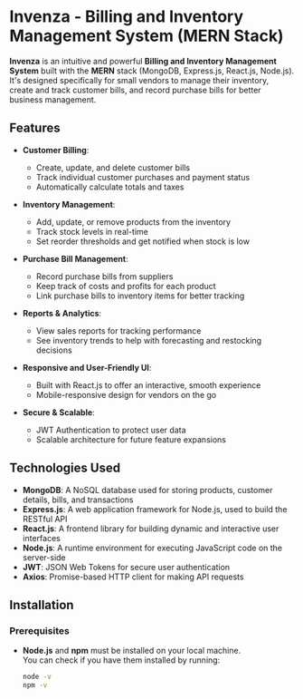 # Invenza - Billing and Inventory Management System (MERN Stack)

**Invenza** is an intuitive and powerful **Billing and Inventory Management System** built with the **MERN** stack (MongoDB, Express.js, React.js, Node.js). It's designed specifically for small vendors to manage their inventory, create and track customer bills, and record purchase bills for better business management.

## Features

- **Customer Billing**:  
   - Create, update, and delete customer bills  
   - Track individual customer purchases and payment status  
   - Automatically calculate totals and taxes  
   
- **Inventory Management**:  
   - Add, update, or remove products from the inventory  
   - Track stock levels in real-time  
   - Set reorder thresholds and get notified when stock is low  
   
- **Purchase Bill Management**:  
   - Record purchase bills from suppliers  
   - Keep track of costs and profits for each product  
   - Link purchase bills to inventory items for better tracking  
   
- **Reports & Analytics**:  
   - View sales reports for tracking performance  
   - See inventory trends to help with forecasting and restocking decisions  
   
- **Responsive and User-Friendly UI**:  
   - Built with React.js to offer an interactive, smooth experience  
   - Mobile-responsive design for vendors on the go

- **Secure & Scalable**:  
   - JWT Authentication to protect user data  
   - Scalable architecture for future feature expansions  
   
## Technologies Used

- **MongoDB**: A NoSQL database used for storing products, customer details, bills, and transactions  
- **Express.js**: A web application framework for Node.js, used to build the RESTful API  
- **React.js**: A frontend library for building dynamic and interactive user interfaces  
- **Node.js**: A runtime environment for executing JavaScript code on the server-side  
- **JWT**: JSON Web Tokens for secure user authentication  
- **Axios**: Promise-based HTTP client for making API requests

## Installation

### Prerequisites

- **Node.js** and **npm** must be installed on your local machine.  
  You can check if you have them installed by running:
  ```bash
  node -v
  npm -v
